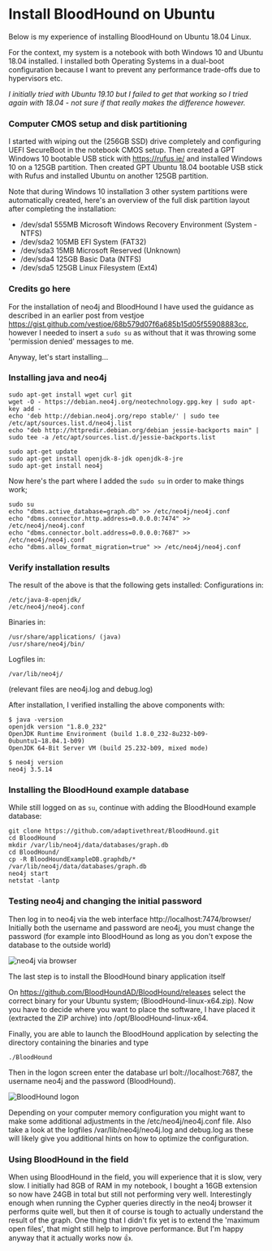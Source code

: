 # Install BloodHound on Ubuntu
Below is my experience of installing BloodHound on Ubuntu 18.04 Linux.

For the context, my system is a notebook with both Windows 10 and Ubuntu 18.04 installed. I installed both Operating Systems in a dual-boot configuration because I want to prevent any performance trade-offs due to hypervisors etc.

*I initially tried with Ubuntu 19.10 but I failed to get that working so I tried again with 18.04 - not sure if that really makes the difference however.*

### Computer CMOS setup and disk partitioning

I started with wiping out the (256GB SSD) drive completely and configuring UEFI SecureBoot in the notebook CMOS setup. Then created a GPT Windows 10 bootable USB stick with https://rufus.ie/ and installed Windows 10 on a 125GB partition.
Then created GPT Ubuntu 18.04 bootable USB stick with Rufus and installed Ubuntu on another 125GB partition.

Note that during Windows 10 installation 3 other system partitions were automatically created, here's an overview of the full disk partition layout after completing the installation:
- /dev/sda1 555MB Microsoft Windows Recovery Environment (System - NTFS)
- /dev/sda2 105MB EFI System (FAT32)
- /dev/sda3 15MB Microsoft Reserved (Unknown)
- /dev/sda4 125GB Basic Data (NTFS)
- /dev/sda5 125GB Linux Filesystem (Ext4)

### Credits go here

For the installation of neo4j and BloodHound I have used the guidance as described in an earlier post from vestjoe https://gist.github.com/vestjoe/68b579d07f6a685b15d05f55908883cc, however I needed to insert a `sudo su` as without that it was throwing some 'permission denied' messages to me.

Anyway, let's start installing...

### Installing java and neo4j

```
sudo apt-get install wget curl git
wget -O - https://debian.neo4j.org/neotechnology.gpg.key | sudo apt-key add -
echo 'deb http://debian.neo4j.org/repo stable/' | sudo tee /etc/apt/sources.list.d/neo4j.list
echo "deb http://httpredir.debian.org/debian jessie-backports main" | sudo tee -a /etc/apt/sources.list.d/jessie-backports.list

sudo apt-get update
sudo apt-get install openjdk-8-jdk openjdk-8-jre
sudo apt-get install neo4j
```
Now here's the part where I added the `sudo su` in order to make things work;

```
sudo su
echo "dbms.active_database=graph.db" >> /etc/neo4j/neo4j.conf
echo "dbms.connector.http.address=0.0.0.0:7474" >> /etc/neo4j/neo4j.conf
echo "dbms.connector.bolt.address=0.0.0.0:7687" >> /etc/neo4j/neo4j.conf
echo "dbms.allow_format_migration=true" >> /etc/neo4j/neo4j.conf
```

### Verify installation results

The result of the above is that the following gets installed:
Configurations in:
```
/etc/java-8-openjdk/
/etc/neo4j/neo4j.conf
```
Binaries in:
```
/usr/share/applications/ (java)
/usr/share/neo4j/bin/
```
Logfiles in:
```
/var/lib/neo4j/
``` 
(relevant files are neo4j.log and debug.log)

After installation, I verified installing the above components with:

```
$ java -version
openjdk version "1.8.0_232"
OpenJDK Runtime Environment (build 1.8.0_232-8u232-b09-0ubuntu1~18.04.1-b09)
OpenJDK 64-Bit Server VM (build 25.232-b09, mixed mode)

$ neo4j version
neo4j 3.5.14
```

### Installing the BloodHound example database

While still logged on as `su`, continue with adding the BloodHound example database:

```
git clone https://github.com/adaptivethreat/BloodHound.git
cd BloodHound
mkdir /var/lib/neo4j/data/databases/graph.db
cd BloodHound/
cp -R BloodHoundExampleDB.graphdb/* /var/lib/neo4j/data/databases/graph.db
neo4j start
netstat -lantp
```

### Testing neo4j and changing the initial password

Then log in to neo4j via the web interface http://localhost:7474/browser/
Initially both the username and password are neo4j, you must change the password (for example into BloodHound as long as you don't expose the database to the outside world)

![neo4j via browser](https://github.com/duncandw/Install_BloodHound_on_Ubuntu/blob/master/neo4j_screen.png)

The last step is to install the BloodHound binary application itself

On https://github.com/BloodHoundAD/BloodHound/releases select the correct binary for your Ubuntu system; (BloodHound-linux-x64.zip). 
Now you have to decide where you want to place the software, I have placed it (extracted the ZIP archive) into /opt/BloodHound-linux-x64.

Finally, you are able to launch the BloodHound application by selecting the directory containing the binaries and type
```
./BloodHound
```

Then in the logon screen enter the database url bolt://localhost:7687, the username neo4j and the password (BloodHound).

![BloodHound logon](https://github.com/duncandw/Install_BloodHound_on_Ubuntu/blob/master/BloodHound_Logon.png)

Depending on your computer memory configuration you might want to make some additional adjustments in the /etc/neo4j/neo4j.conf file. Also take a look at the logfiles /var/lib/neo4j/neo4j.log and debug.log as these will likely give you additional hints on how to optimize the configuration.

### Using BloodHound in the field

When using BloodHound in the field, you will experience that it is slow, very slow. I initially had 8GB of RAM in my notebook, I bought a 16GB extension so now have 24GB in total but still not performing very well. Interestingly enough when running the Cypher queries directly in the neo4j browser it performs quite well, but then it of course is tough to actually understand the result of the graph.
One thing that I didn't fix yet is to extend the 'maximum open files', that might still help to improve performance. But I'm happy anyway that it actually works now :+1:.
